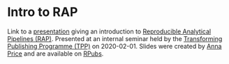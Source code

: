 # Intro to RAP

Link to a [presentation](https://www.youtube.com/watch?v=ZRFIrvZI0u4&feature=youtu.be) giving an introduction to [Reproducible Analytical Pipelines (RAP)](https://www.isdscotland.org/About-ISD/Methodologies/_docs/Reproducible_Analytical_Pipelines_paper_v1.4.pdf). Presented at an internal seminar held by the [Transforming Publishing Programme (TPP)](https://www.isdscotland.org/Products-and-Services/Transforming-Publishing-Programme/index.asp?Co=Y) on 2020-02-01. Slides were created by [Anna Price](https://github.com/annahprice) and are available on [RPubs](https://rpubs.com/annahprice/rap).
